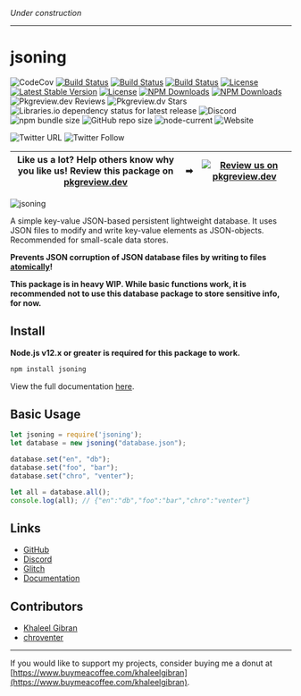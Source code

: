 *Under construction*

---

# jsoning

![CodeCov](https://codecov.io/gh/khalby786/jsoning/branch/master/graph/badge.svg)
[![Build Status](https://travis-ci.org/khalby786/jsoning.svg?branch=master)](https://travis-ci.org/khalby786/jsoning)
[![Build Status](https://img.shields.io/github/forks/khalby786/jsoning.svg)](https://github.com/khalby786/jsoning)
[![Build Status](https://img.shields.io/github/stars/khalby786/jsoning.svg)](https://github.com/khalby786/jsoning)
[![License](https://img.shields.io/github/license/khalby786/jsoning.svg)](https://github.com/khalby786/jsoning)
[![Latest Stable Version](https://img.shields.io/npm/v/jsoning.svg)](https://www.npmjs.com/package/jsoning)
[![License](https://img.shields.io/npm/l/jsoning.svg)](https://www.npmjs.com/package/jsoning)
[![NPM Downloads](https://img.shields.io/npm/dt/jsoning.svg)](https://www.npmjs.com/package/jsoning)
[![NPM Downloads](https://img.shields.io/npm/dm/jsoning.svg)](https://www.npmjs.com/package/jsoning)
![Pkgreview.dev Reviews](https://img.shields.io/pkgreview/rating/npm/jsoning)
![Pkgreview.dv Stars](https://img.shields.io/pkgreview/stars/npm/jsoning)
![Libraries.io dependency status for latest release](https://img.shields.io/librariesio/release/npm/jsoning)
![Discord](https://img.shields.io/discord/698841420412354581)
![npm bundle size](https://img.shields.io/bundlephobia/min/jsoning)
![GitHub repo size](https://img.shields.io/github/repo-size/khalby786/jsoning)
![node-current](https://img.shields.io/node/v/jsoning)
![Website](https://img.shields.io/website?down_color=red&down_message=offline&up_color=green&up_message=online&url=https%3A%2F%2Fkhalby786.github.io%2Fjsoning)

![Twitter URL](https://img.shields.io/twitter/url?style=social&url=https%3A%2F%2Fkhalby786.github.io%2Fjsoning)
![Twitter Follow](https://img.shields.io/twitter/follow/khalby786?style=social)


| **Like us a lot?** Help others know why you like us! **Review this package on [pkgreview.dev](https://pkgreview.dev/npm/jsoning)** | ➡   | [![Review us on pkgreview.dev](https://i.ibb.co/McjVMfb/pkgreview-dev.jpg)](https://pkgreview.dev/npm/jsoning) |             
| ----------------------------------------------------------------------------------------------------------------------------------------- | --- | --------------------------------------------------------------------------------------------------------------------- |

![jsoning](https://cdn.glitch.com/c393fad9-338a-43b4-9a2f-8ba07e26d39d%2Fjsoning.png?v=1589190601684)

A simple key-value JSON-based persistent lightweight database. It uses JSON files to modify and write key-value elements as JSON-objects. Recommended for small-scale data stores.

**Prevents JSON corruption of JSON database files by writing to files [atomically](https://github.com/npm/write-file-atomic)!**

**This package is in heavy WIP. While basic functions work, it is recommended not to use this database package to store sensitive info, for now.**

## Install

**Node.js v12.x or greater is required for this package to work.**

```js
npm install jsoning
```

View the full documentation [here](https://jsoning.netlify.app/).

## Basic Usage

```js
let jsoning = require('jsoning');
let database = new jsoning("database.json");

database.set("en", "db");
database.set("foo", "bar");
database.set("chro", "venter");

let all = database.all();
console.log(all); // {"en":"db","foo":"bar","chro":"venter"}
```

## Links

* [GitHub](https://github.com/khalby786/jsoning)
* [Discord](https://discord.gg/3v8P9RE)
* [Glitch](https://glitch.com/~jsoning)
* [Documentation](https://jsoning.netlify.app/)

## Contributors

* [Khaleel Gibran](https://khaleelgibran.com) 
* [chroventer](https://github.com/chroventer)

---

If you would like to support my projects, consider buying me a donut at [https://www.buymeacoffee.com/khaleelgibran](https://www.buymeacoffee.com/khaleelgibran).
